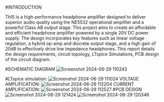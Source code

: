 #INTRODUCTION

ThIS  is a high-performance headphone amplifier designed to deliver superior audio quality using the NE5532 operational amplifier and a powerful Class AB output stage. This project aims to create an affordable and efficient headphone amplifier powered by a single 20V DC power supply. The design incorporates key features such as linear voltage regulation, a hybrid op-amp and discrete output stage, and a high gain of 20dB to effectively drive low impedance headphones. This report details the design requirements, circuit topology, LTspice Simulations,
PCB design of the circuit diagram. 

#SCHEMATIC DIAGRAM
![Screenshot 2024-06-29 110243](https://github.com/Gowtham245678/High-Performance-Headphone-Amplifier-with-NE5532-OP-Amp-and-Class-AB-Output-Stage/assets/138134146/077b62ec-f771-40d3-b398-56138bb23232)

#LTspice simulation:
![Screenshot 2024-06-29 111024](https://github.com/Gowtham245678/High-Performance-Headphone-Amplifier-with-NE5532-OP-Amp-and-Class-AB-Output-Stage/assets/138134146/071999c8-b396-4fc1-b20d-2142681ae61a)
VOLTAGE AMPLIFICATION:
![Screenshot 2024-06-29 112204](https://github.com/Gowtham245678/High-Performance-Headphone-Amplifier-with-NE5532-OP-Amp-and-Class-AB-Output-Stage/assets/138134146/e63e1937-2c0e-44c9-9ba0-c16ca26e244a)
CURRENT AMPLIFICATION:
![Screenshot 2024-06-29 112527](https://github.com/Gowtham245678/High-Performance-Headphone-Amplifier-with-NE5532-OP-Amp-and-Class-AB-Output-Stage/assets/138134146/8dc14b0e-e1a1-4eb7-834b-15b0acca0fe2)
#PCB DESIGN
![Screenshot 2024-06-29 121424](https://github.com/Gowtham245678/High-Performance-Headphone-Amplifier-with-NE5532-OP-Amp-and-Class-AB-Output-Stage/assets/138134146/743e360a-42ed-4eb7-a86d-21bf3a3efe09)
![Screenshot 2024-06-29 120346](https://github.com/Gowtham245678/High-Performance-Headphone-Amplifier-with-NE5532-OP-Amp-and-Class-AB-Output-Stage/assets/138134146/c4a93c23-85e7-4ac9-bc87-1fd9cf1363b8)

